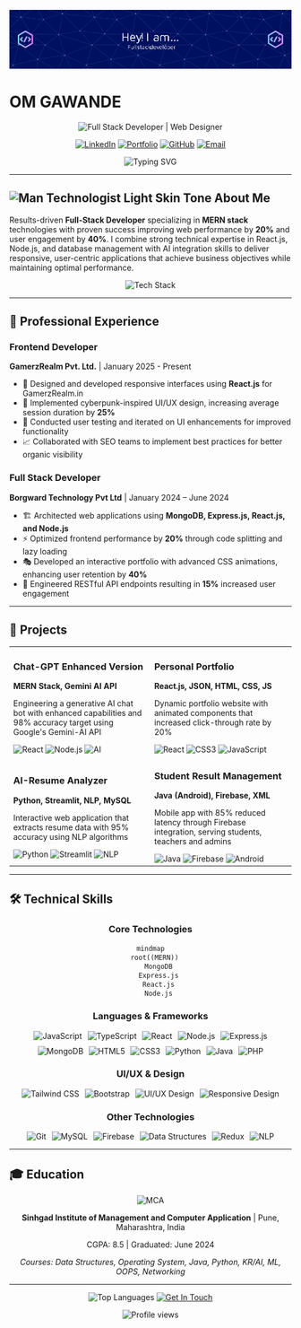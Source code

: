 ![Header](./GitHeader.png)
# OM GAWANDE

<div align="center">
  
  ![Full Stack Developer | Web Designer](https://img.shields.io/badge/-Full%20Stack%20Developer%20%7C%20Web%20Designer-0A0A0A?style=for-the-badge&logoColor=white)
  
  [![LinkedIn](https://img.shields.io/badge/LinkedIn-0077B5?style=for-the-badge&logo=linkedin&logoColor=white)](https://www.linkedin.com/in/om-dev-sec/)
  [![Portfolio](https://img.shields.io/badge/Portfolio-1A2C34?style=for-the-badge&logo=framer&logoColor=white)](https://omdevportfolio.framer.website/)
  [![GitHub](https://img.shields.io/badge/GitHub-100000?style=for-the-badge&logo=github&logoColor=white)](https://github.com/SPYD3ER-bat)
  [![Email](https://img.shields.io/badge/Email-D14836?style=for-the-badge&logo=gmail&logoColor=white)](mailto:om.sudhir.gawande@gmail.com)
  
  <p align="center">
    <img src="https://readme-typing-svg.herokuapp.com?font=Fira+Code&pause=1000&color=6B85F7&center=true&vCenter=true&width=435&lines=Crafting+Digital+Experiences;Full+Stack+Development;MERN+Stack+Specialist;UI%2FUX+Enthusiast;Problem+Solver" alt="Typing SVG" />
  </p>

</div>

---

## <img src="https://raw.githubusercontent.com/Tarikul-Islam-Anik/Animated-Fluent-Emojis/master/Emojis/People%20with%20professions/Man%20Technologist%20Light%20Skin%20Tone.png" alt="Man Technologist Light Skin Tone" width="35" /> About Me

Results-driven **Full-Stack Developer** specializing in **MERN stack** technologies with proven success improving web performance by **20%** and user engagement by **40%**. I combine strong technical expertise in React.js, Node.js, and database management with AI integration skills to deliver responsive, user-centric applications that achieve business objectives while maintaining optimal performance.

<div align="center">
  <img src="https://skillicons.dev/icons?i=react,nodejs,express,mongodb,js,ts,html,css,bootstrap,tailwind,git,java,python,php" alt="Tech Stack" />
</div>

---

## 💼 Professional Experience

### Frontend Developer
**GamerzRealm Pvt. Ltd.** | January 2025 - Present

- 🚀 Designed and developed responsive interfaces using **React.js** for GamerzRealm.in
- 🎨 Implemented cyberpunk-inspired UI/UX design, increasing average session duration by **25%**
- 🧪 Conducted user testing and iterated on UI enhancements for improved functionality
- 📈 Collaborated with SEO teams to implement best practices for better organic visibility

### Full Stack Developer
**Borgward Technology Pvt Ltd** | January 2024 – June 2024

- 🏗️ Architected web applications using **MongoDB, Express.js, React.js, and Node.js**
- ⚡ Optimized frontend performance by **20%** through code splitting and lazy loading
- 🎭 Developed an interactive portfolio with advanced CSS animations, enhancing user retention by **40%**
- 🔄 Engineered RESTful API endpoints resulting in **15%** increased user engagement

---

## 🚀 Projects

<div align="center">
  <table>
    <tr>
      <td>
        <h3>Chat-GPT Enhanced Version</h3>
        <p><strong>MERN Stack, Gemini AI API</strong></p>
        <p>Engineering a generative AI chat bot with enhanced capabilities and 98% accuracy target using Google's Gemini-AI API</p>
        <img src="https://img.shields.io/badge/React-61DAFB?style=flat-square&logo=react&logoColor=black" alt="React" />
        <img src="https://img.shields.io/badge/Node.js-339933?style=flat-square&logo=nodedotjs&logoColor=white" alt="Node.js" />
        <img src="https://img.shields.io/badge/AI_Integration-4285F4?style=flat-square&logo=googlecloud&logoColor=white" alt="AI" />
      </td>
      <td>
        <h3>Personal Portfolio</h3>
        <p><strong>React.js, JSON, HTML, CSS, JS</strong></p>
        <p>Dynamic portfolio website with animated components that increased click-through rate by 20%</p>
        <img src="https://img.shields.io/badge/React-61DAFB?style=flat-square&logo=react&logoColor=black" alt="React" />
        <img src="https://img.shields.io/badge/CSS3-1572B6?style=flat-square&logo=css3&logoColor=white" alt="CSS3" />
        <img src="https://img.shields.io/badge/JavaScript-F7DF1E?style=flat-square&logo=javascript&logoColor=black" alt="JavaScript" />
      </td>
    </tr>
    <tr>
      <td>
        <h3>AI-Resume Analyzer</h3>
        <p><strong>Python, Streamlit, NLP, MySQL</strong></p>
        <p>Interactive web application that extracts resume data with 95% accuracy using NLP algorithms</p>
        <img src="https://img.shields.io/badge/Python-3776AB?style=flat-square&logo=python&logoColor=white" alt="Python" />
        <img src="https://img.shields.io/badge/Streamlit-FF4B4B?style=flat-square&logo=streamlit&logoColor=white" alt="Streamlit" />
        <img src="https://img.shields.io/badge/NLP-4285F4?style=flat-square&logo=natural-language-processing&logoColor=white" alt="NLP" />
      </td>
      <td>
        <h3>Student Result Management</h3>
        <p><strong>Java (Android), Firebase, XML</strong></p>
        <p>Mobile app with 85% reduced latency through Firebase integration, serving students, teachers and admins</p>
        <img src="https://img.shields.io/badge/Java-ED8B00?style=flat-square&logo=java&logoColor=white" alt="Java" />
        <img src="https://img.shields.io/badge/Firebase-FFCA28?style=flat-square&logo=firebase&logoColor=black" alt="Firebase" />
        <img src="https://img.shields.io/badge/Android-3DDC84?style=flat-square&logo=android&logoColor=white" alt="Android" />
      </td>
    </tr>
  </table>
</div>

---

## 🛠️ Technical Skills

<div align="center">
  
### Core Technologies

```mermaid
mindmap
  root((MERN))
    MongoDB
    Express.js
    React.js
    Node.js
```

### Languages & Frameworks
  
<div style="display: flex; flex-wrap: wrap; justify-content: center; gap: 10px;">
  <img src="https://img.shields.io/badge/JavaScript-F7DF1E?style=for-the-badge&logo=javascript&logoColor=black" alt="JavaScript" />
  <img src="https://img.shields.io/badge/TypeScript-007ACC?style=for-the-badge&logo=typescript&logoColor=white" alt="TypeScript" />
  <img src="https://img.shields.io/badge/React-61DAFB?style=for-the-badge&logo=react&logoColor=black" alt="React" />
  <img src="https://img.shields.io/badge/Node.js-339933?style=for-the-badge&logo=nodedotjs&logoColor=white" alt="Node.js" />
  <img src="https://img.shields.io/badge/Express.js-000000?style=for-the-badge&logo=express&logoColor=white" alt="Express.js" />
  <img src="https://img.shields.io/badge/MongoDB-4EA94B?style=for-the-badge&logo=mongodb&logoColor=white" alt="MongoDB" />
  <img src="https://img.shields.io/badge/HTML5-E34F26?style=for-the-badge&logo=html5&logoColor=white" alt="HTML5" />
  <img src="https://img.shields.io/badge/CSS3-1572B6?style=for-the-badge&logo=css3&logoColor=white" alt="CSS3" />
  <img src="https://img.shields.io/badge/Python-3776AB?style=for-the-badge&logo=python&logoColor=white" alt="Python" />
  <img src="https://img.shields.io/badge/Java-ED8B00?style=for-the-badge&logo=java&logoColor=white" alt="Java" />
  <img src="https://img.shields.io/badge/PHP-777BB4?style=for-the-badge&logo=php&logoColor=white" alt="PHP" />
</div>

### UI/UX & Design

<div style="display: flex; flex-wrap: wrap; justify-content: center; gap: 10px;">
  <img src="https://img.shields.io/badge/Tailwind_CSS-38B2AC?style=for-the-badge&logo=tailwind-css&logoColor=white" alt="Tailwind CSS" />
  <img src="https://img.shields.io/badge/Bootstrap-563D7C?style=for-the-badge&logo=bootstrap&logoColor=white" alt="Bootstrap" />
  <img src="https://img.shields.io/badge/UI/UX_Design-FF4785?style=for-the-badge&logo=figma&logoColor=white" alt="UI/UX Design" />
  <img src="https://img.shields.io/badge/Responsive_Design-025E8C?style=for-the-badge&logo=responsivedesign&logoColor=white" alt="Responsive Design" />
</div>

### Other Technologies

<div style="display: flex; flex-wrap: wrap; justify-content: center; gap: 10px;">
  <img src="https://img.shields.io/badge/Git-F05032?style=for-the-badge&logo=git&logoColor=white" alt="Git" />
  <img src="https://img.shields.io/badge/MySQL-4479A1?style=for-the-badge&logo=mysql&logoColor=white" alt="MySQL" />
  <img src="https://img.shields.io/badge/Firebase-FFCA28?style=for-the-badge&logo=firebase&logoColor=black" alt="Firebase" />
  <img src="https://img.shields.io/badge/Data_Structures-0078D4?style=for-the-badge&logo=visual%20studio%20code&logoColor=white" alt="Data Structures" />
  <img src="https://img.shields.io/badge/Redux-764ABC?style=for-the-badge&logo=redux&logoColor=white" alt="Redux" />
  <img src="https://img.shields.io/badge/NLP-4285F4?style=for-the-badge&logo=natural-language-processing&logoColor=white" alt="NLP" />
</div>

</div>

---

## 🎓 Education

<div align="center">
  <img src="https://img.shields.io/badge/MCA-Masters_in_Computer_Application-4285F4?style=for-the-badge" alt="MCA" />
  <p><strong>Sinhgad Institute of Management and Computer Application</strong> | Pune, Maharashtra, India</p>
  <p>CGPA: 8.5 | Graduated: June 2024</p>
  <p><em>Courses: Data Structures, Operating System, Java, Python, KR/AI, ML, OOPS, Networking</em></p>
</div>

---

<div align="center">
  <img src="https://github-readme-stats.vercel.app/api/top-langs/?username=SPYD3ER-bat&layout=compact&theme=tokyonight&hide_border=true" alt="Top Languages" />
  
  <a href="mailto:om.sudhir.gawande@gmail.com">
    <img src="https://img.shields.io/badge/Get_In_Touch-D14836?style=for-the-badge&logo=gmail&logoColor=white" alt="Get In Touch" />
  </a>
</div>

<p align="center">
  <img src="https://komarev.com/ghpvc/?username=SPYD3ER-bat&color=blue" alt="Profile views" />
</p>
